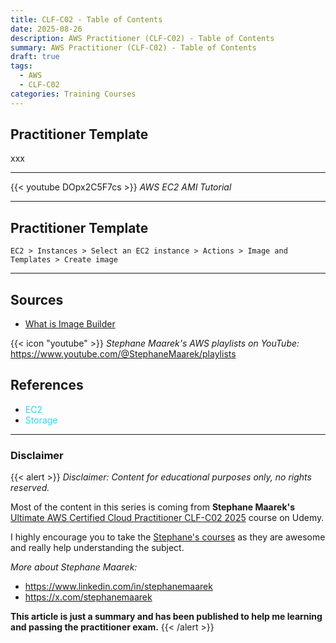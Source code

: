 ```yaml
---
title: CLF-C02 - Table of Contents
date: 2025-08-26
description: AWS Practitioner (CLF-C02) - Table of Contents
summary: AWS Practitioner (CLF-C02) - Table of Contents
draft: true
tags:
  - AWS
  - CLF-C02
categories: Training Courses
---
```

## Practitioner Template

xxx

---

{{< youtube DOpx2C5F7cs >}}
_AWS EC2 AMI Tutorial_

---

## Practitioner Template

```AWSConsole
EC2 > Instances > Select an EC2 instance > Actions > Image and Templates > Create image
```

---
## Sources

- [What is Image Builder](https://docs.aws.amazon.com/imagebuilder/latest/userguide/what-is-image-builder.html)

{{< icon "youtube" >}} _Stephane Maarek's AWS playlists on YouTube:_ https://www.youtube.com/@StephaneMaarek/playlists
## References

- <font color=#27D3F5>EC2</font>
- <font color=#27D3F5>Storage</font>
---
### Disclaimer

{{< alert >}}
_Disclaimer: Content for educational purposes only, no rights reserved._

Most of the content in this series is coming from **Stephane Maarek's** [Ultimate AWS Certified Cloud Practitioner CLF-C02 2025](https://www.udemy.com/course/aws-certified-cloud-practitioner-new/) course on Udemy.

I highly encourage you to take the [Stephane's courses](https://www.udemy.com/user/stephane-maarek/) as they are awesome and really help understanding the subject.

_More about Stephane Maarek:_

- https://www.linkedin.com/in/stephanemaarek
- https://x.com/stephanemaarek

**This article is just a summary and has been published to help me learning and passing the practitioner exam.**
{{< /alert >}}
